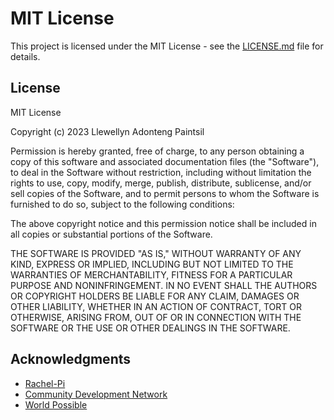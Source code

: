 # MIT License

This project is licensed under the MIT License - see the [LICENSE.md](LICENSE.md) file for details.

## License

MIT License

Copyright (c) 2023 Llewellyn Adonteng Paintsil

Permission is hereby granted, free of charge, to any person obtaining a copy
of this software and associated documentation files (the "Software"), to deal
in the Software without restriction, including without limitation the rights
to use, copy, modify, merge, publish, distribute, sublicense, and/or sell
copies of the Software, and to permit persons to whom the Software is
furnished to do so, subject to the following conditions:

The above copyright notice and this permission notice shall be included in all
copies or substantial portions of the Software.

THE SOFTWARE IS PROVIDED "AS IS," WITHOUT WARRANTY OF ANY KIND, EXPRESS OR
IMPLIED, INCLUDING BUT NOT LIMITED TO THE WARRANTIES OF MERCHANTABILITY,
FITNESS FOR A PARTICULAR PURPOSE AND NONINFRINGEMENT. IN NO EVENT SHALL THE
AUTHORS OR COPYRIGHT HOLDERS BE LIABLE FOR ANY CLAIM, DAMAGES OR OTHER
LIABILITY, WHETHER IN AN ACTION OF CONTRACT, TORT OR OTHERWISE, ARISING FROM,
OUT OF OR IN CONNECTION WITH THE SOFTWARE OR THE USE OR OTHER DEALINGS IN THE
SOFTWARE.

## Acknowledgments

- [Rachel-Pi](https://worldpossible.org/rachel-pi/)
- [Community Development Network](https://comdevnet.org/)
- [World Possible](https://worldpossible.org/)

